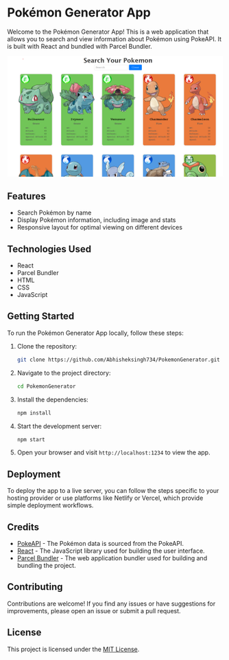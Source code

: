 # Pokémon Generator App

Welcome to the Pokémon Generator App! This is a web application that allows you to search and view information about Pokémon using PokeAPI. 
It is built with React and bundled with Parcel Bundler.

![Pokémon Generator App](./src/Assets/pokemongenerator.png)

## Features

- Search Pokémon by name
- Display Pokémon information, including image and stats
- Responsive layout for optimal viewing on different devices

## Technologies Used

- React
- Parcel Bundler
- HTML
- CSS
- JavaScript

## Getting Started

To run the Pokémon Generator App locally, follow these steps:

1. Clone the repository:

   ```bash
   git clone https://github.com/Abhisheksingh734/PokemonGenerator.git
   ```

2. Navigate to the project directory:

   ```bash
   cd PokemonGenerator
   ```

3. Install the dependencies:

   ```bash
   npm install
   ```

4. Start the development server:

   ```bash
   npm start
   ```

5. Open your browser and visit `http://localhost:1234` to view the app.

## Deployment

To deploy the app to a live server, you can follow the steps specific to your hosting provider or use platforms like Netlify or Vercel, which provide simple deployment workflows.

## Credits

- [PokeAPI](https://pokeapi.co/) - The Pokémon data is sourced from the PokeAPI.
- [React](https://reactjs.org/) - The JavaScript library used for building the user interface.
- [Parcel Bundler](https://parceljs.org/) - The web application bundler used for building and bundling the project.

## Contributing

Contributions are welcome! If you find any issues or have suggestions for improvements, please open an issue or submit a pull request.

## License

This project is licensed under the [MIT License](LICENSE).
